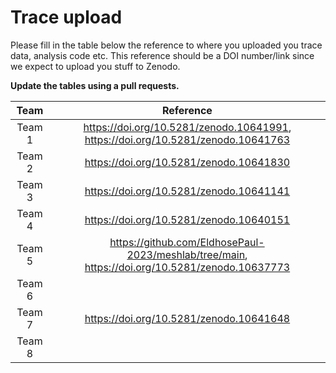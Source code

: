 # Trace upload

Please fill in the table below the reference to where you uploaded you trace data, analysis code etc. This reference should be a DOI number/link since we expect to upload you stuff to Zenodo.   

**Update the tables using a pull requests.**

|  Team        |  Reference | 
| :-------------------: | :---------------------------: |
| Team 1 | https://doi.org/10.5281/zenodo.10641991, https://doi.org/10.5281/zenodo.10641763 |
| Team 2 | https://doi.org/10.5281/zenodo.10641830 |
| Team 3 | https://doi.org/10.5281/zenodo.10641141 |
| Team 4 | https://doi.org/10.5281/zenodo.10640151 |
| Team 5 | https://github.com/EldhosePaul-2023/meshlab/tree/main, https://doi.org/10.5281/zenodo.10637773 |
| Team 6 | |
| Team 7 | https://doi.org/10.5281/zenodo.10641648 |
| Team 8 | |

